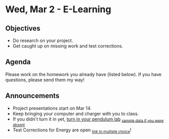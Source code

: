 Wed, Mar 2 - E-Learning
=================== 
  
Objectives  
------------  
- Do research on your project.
- Get caught up on missing work and test corrections.

Agenda    
---------    

Please work on the homework you already have (listed below).  If you have questions, please send them my way!

Announcements 
-------------  
 
- Project presentations start on Mar 14.
- Keep bringing your computer and charger with you to class.
- If you didn't turn it in yet, [turn in your pendulum lab][submit] <sub>[sample data if you were absent][data]</sub>
- Test Corrections for Energy are open <sub>[link to multiple choice](https://avon.schoology.com/assignment/5656214362/)</sub>!


[wd2]: https://avon.schoology.com/course/5138386979/materials/gp/5728367466
[bib]: https://avon.schoology.com/assignment/5526830221/
[temp]: https://avon.schoology.com/course/5138386979/materials/gp/5672843626
[pend-vid]: https://avon.schoology.com/course/5138386979/materials/gp/5690374047
[submit]: https://avon.schoology.com/assignment/5690527389/
[data]: https://avon.schoology.com/course/5138386979/materials/gp/5722288329

<!--stackedit_data:
eyJoaXN0b3J5IjpbLTIxNDA3MjM3MSwtNTU3MjEzNjY3LDM3OT
YxMjk3OCwyMDEzMDIxMzg3LDY5MDcxODEwLDE4Nzg2Nzk2MTYs
MTQyNjUwNzY5OSwtMjEyMzc5ODU1MywyNTQwMTYyNSwtMTM0Nj
Q3NjM1OSwxNjE3MzEyMzE3LDM0NzM3MjczOCwtNjk4NTI0MTEy
LC0yMDk4NTU5MzQsLTY2MTk1NTE4NSwtMTI0NTUzNjAyNCw1Nj
M0NTM5MzEsMTE3MDkxMjk3NywxODU2NjI4NDUsNDI0MjA3Mzld
fQ==
-->